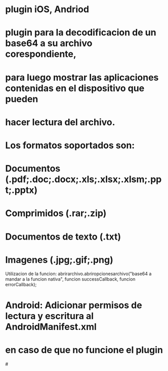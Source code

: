 # plugin iOS, Andriod
# plugin para la decodificacion de un base64 a su archivo corespondiente,
# para luego mostrar las aplicaciones contenidas en el dispositivo que pueden
# hacer lectura del archivo.

# Los formatos soportados son:

# Documentos (.pdf;.doc;.docx;.xls;.xlsx;.xlsm;.ppt;.pptx)
# Comprimidos (.rar;.zip)
# Documentos de texto (.txt)
# Imagenes (.jpg;.gif;.png)
Utilizacion de la funcion:
abrirarchivo.abriropcionesarchivo("base64 a mandar a la funcion nativa",
                                    funcion successCallback,
                                    funcion errorCallback);

# Android: Adicionar permisos de lectura y escritura al AndroidManifest.xml
# en caso de que no funcione el plugin
<uses-permission android:name="android.permission.WRITE_EXTERNAL_STORAGE" />
<uses-permission android:name="android.permission.STORAGE" />
<uses-permission android:name="android.permission.READ_EXTERNAL_STORAGE" />
# 
